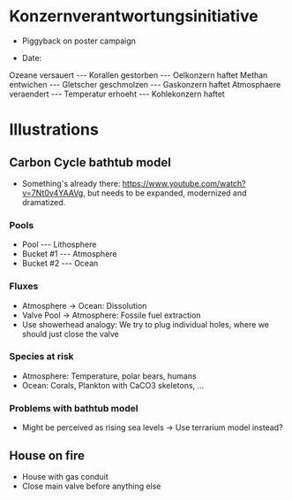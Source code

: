 # Konzernverantwortungsinitiative

* Piggyback on poster campaign

* Date: 

Ozeane versauert --- Korallen gestorben --- Oelkonzern haftet
Methan entwichen --- Gletscher geschmolzen --- Gaskonzern haftet
Atmosphaere veraendert --- Temperatur erhoeht --- Kohlekonzern haftet


# Illustrations

## Carbon Cycle bathtub model

* Something's already there:  <https://www.youtube.com/watch?v=7Nt0v4YAAVg>,
  but needs to be expanded, modernized and dramatized.

### Pools

* Pool --- Lithosphere
* Bucket #1 --- Atmosphere
* Bucket #2 --- Ocean

### Fluxes

* Atmosphere -> Ocean: Dissolution
* Valve Pool -> Atmosphere: Fossile fuel extraction
* Use showerhead analogy: We try to plug individual holes,
  where we should just close the valve

### Species at risk

* Atmosphere: Temperature, polar bears, humans
* Ocean: Corals, Plankton with CaCO3 skeletons, ...


### Problems with bathtub model

* Might be perceived as rising sea levels -> Use terrarium model instead?

## House on fire

* House with gas conduit
* Close main valve before anything else
